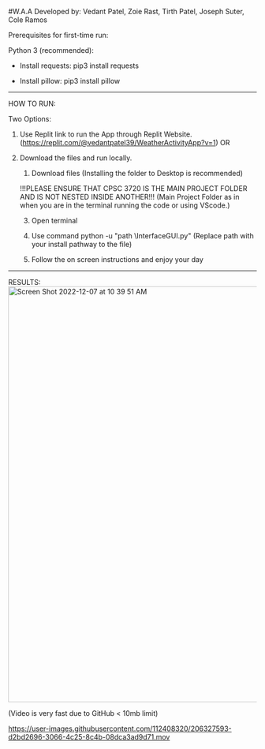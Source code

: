 #W.A.A
Developed by: 
Vedant Patel, Zoie Rast, Tirth Patel, Joseph Suter, Cole Ramos



Prerequisites for first-time run:

Python 3 (recommended):

- Install requests: pip3 install requests

- Install pillow: pip3 install pillow
--------------------------------------

HOW TO RUN:

Two Options:
  1. Use Replit link to run the App through Replit Website. 
      (https://replit.com/@vedantpatel39/WeatherActivityApp?v=1)
  OR
  2. Download the files and run locally. 
      1. Download files (Installing the folder to Desktop is recommended)

      !!!PLEASE ENSURE THAT CPSC 3720 IS THE MAIN PROJECT FOLDER AND IS NOT NESTED INSIDE ANOTHER!!!
      (Main Project Folder as in when you are in the terminal running the code or using VScode.)

      3. Open terminal

      4. Use command python -u "path \InterfaceGUI.py" (Replace path with your install pathway to the file)

      5. Follow the on screen instructions and enjoy your day

-------------------------------------- 
RESULTS: 
<img width="843" alt="Screen Shot 2022-12-07 at 10 39 51 AM" src="https://user-images.githubusercontent.com/112408320/206223417-d3abba70-8293-4519-83bf-620253e55d55.png">


(Video is very fast due to GitHub < 10mb limit)

https://user-images.githubusercontent.com/112408320/206327593-d2bd2696-3066-4c25-8c4b-08dca3ad9d71.mov





